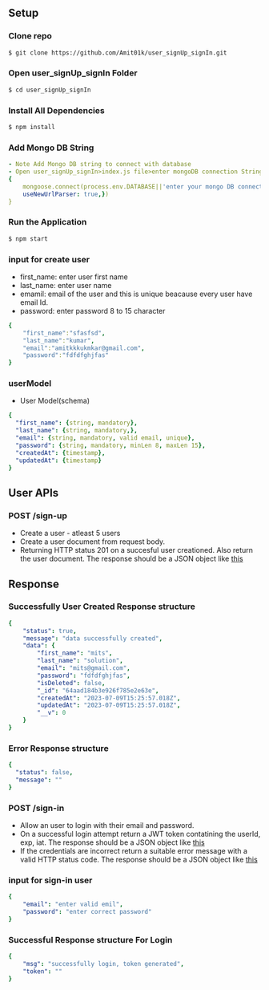 
## Setup

### Clone repo
```sh
$ git clone https://github.com/Amit01k/user_signUp_signIn.git
```

### Open user_signUp_signIn Folder
```sh
$ cd user_signUp_signIn
```
### Install All Dependencies
```sh
$ npm install
```

### Add Mongo DB String 
```yaml
- Note Add Mongo DB string to connect with database
- Open user_signUp_signIn>index.js file>enter mongoDB connection String
{
    mongoose.connect(process.env.DATABASE||'enter your mongo DB connection string', {
    useNewUrlParser: true,})
}
```
### Run the Application
```sh
$ npm start
```
### input for create user
- first_name: enter user first name
- last_name: enter user name
- emamil: email of the user and this is unique beacause every user have email Id.
- password: enter password 8 to 15 character
```yaml
{
    "first_name":"sfasfsd",
    "last_name":"kumar",
    "email":"amitkkkukmkar@gmail.com",
    "password":"fdfdfghjfas"
}
```


### userModel
- User Model(schema)
```yaml
{ 
  "first_name": {string, mandatory},
  "last_name": {string, mandatory,},
  "email": {string, mandatory, valid email, unique}, 
  "password": {string, mandatory, minLen 8, maxLen 15},
  "createdAt": {timestamp},
  "updatedAt": {timestamp}
}
```
## User APIs 

### POST /sign-up
- Create a user - atleast 5 users
- Create a user document from request body.
- Returning HTTP status 201 on a succesful user creationed. Also return the user document. The response should be a JSON object like [this](#successfully-user-created-response-structure)

## Response

### Successfully User Created Response structure
```yaml
{
    "status": true,
    "message": "data successfully created",
    "data": {
        "first_name": "mits",
        "last_name": "solution",
        "email": "mits@gmail.com",
        "password": "fdfdfghjfas",
        "isDeleted": false,
        "_id": "64aad184b3e926f785e2e63e",
        "createdAt": "2023-07-09T15:25:57.018Z",
        "updatedAt": "2023-07-09T15:25:57.018Z",
        "__v": 0
    }
}
```
### Error Response structure
```yaml
{
  "status": false,
  "message": ""
}
```

### POST /sign-in
- Allow an user to login with their email and password.
- On a successful login attempt return a JWT token contatining the userId, exp, iat. The response should be a JSON object like [this](#successful-response-structure-for-login)
- If the credentials are incorrect return a suitable error message with a valid HTTP status code. The response should be a JSON object like [this](#error-response-structure)

### input for sign-in user
```yaml
{
    "email": "enter valid emil",
    "password": "enter correct password"
}
```
### Successful Response structure For Login
```yaml
{
    "msg": "successfully login, token generated",
    "token": ""
}
```